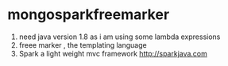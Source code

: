 # mongosparkfreemarker
1. need java version 1.8 as i am using some lambda expressions
2. freee marker , the templating language
3. Spark a light weight mvc framework http://sparkjava.com
